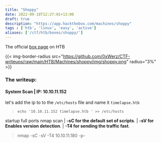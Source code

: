 ```yaml
---
title: "Shoppy"
date: 2022-09-18T12:27:01+13:00
draft: true
description: "https://app.hackthebox.com/machines/shoppy"
tags : ['htb', 'linux', 'easy', 'active']
aliases: ['/ctf/htb/boxes/shoppy/']
---
```



The official [box page](https://app.hackthebox.com/machines/shoppy) on HTB

{{< img-border-radius src="https://github.com/0xWerz/CTF-writeups/raw/main/HTB/Machines/shoppy/img/shoppy.png" radius="3%" >}}

### The writeup:

#### System Scan | **IP: 10.10.11.152**

let's add the ip to to the `/etc/hosts` file and name it `timelapse.htb`

> `echo '10.10.11.152 timelapse.htb ' >> /etc/hosts`

startup full ports nmap scan | **-sC for the default set of scripts**. | **-sV for Enables version detection**. | **-T4 for sending the traffic fast**.

> nmap -sC -sV -T4 10.10.11.180 -p-
